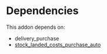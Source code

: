# Dependencies

This addon depends on:

- delivery_purchase
- [stock_landed_costs_purchase_auto](../../../../odoo-bringout-oca-stock-logistics-workflow-stock_landed_costs_purchase_auto)

